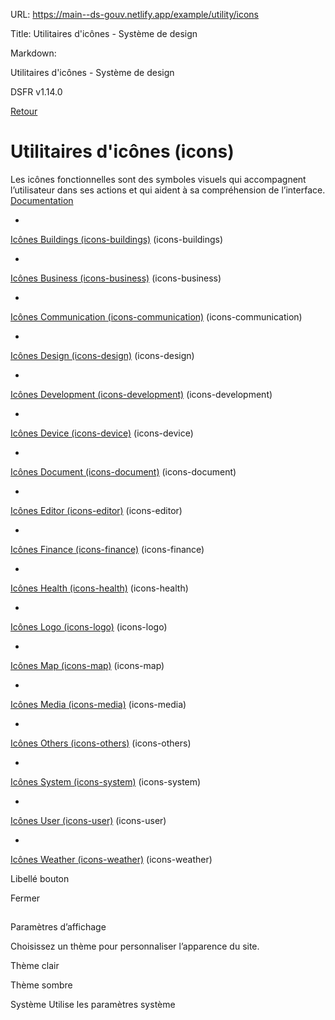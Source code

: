 URL:
https://main--ds-gouv.netlify.app/example/utility/icons

Title:
Utilitaires d'icônes - Système de design

Markdown:


Utilitaires d'icônes - Système de design


DSFR v1.14.0


[Retour](../)


# Utilitaires d'icônes (icons)


Les icônes fonctionnelles sont des symboles visuels qui accompagnent l’utilisateur dans ses actions et qui aident à sa compréhension de l’interface.
[Documentation](https://www.systeme-de-design.gouv.fr/elements-d-interface/fondamentaux-techniques/icones)


-
[Icônes Buildings (icons-buildings)](icons-buildings/) (icons-buildings)


-
[Icônes Business (icons-business)](icons-business/) (icons-business)


-
[Icônes Communication (icons-communication)](icons-communication/) (icons-communication)


-
[Icônes Design (icons-design)](icons-design/) (icons-design)


-
[Icônes Development (icons-development)](icons-development/) (icons-development)


-
[Icônes Device (icons-device)](icons-device/) (icons-device)


-
[Icônes Document (icons-document)](icons-document/) (icons-document)


-
[Icônes Editor (icons-editor)](icons-editor/) (icons-editor)


-
[Icônes Finance (icons-finance)](icons-finance/) (icons-finance)


-
[Icônes Health (icons-health)](icons-health/) (icons-health)


-
[Icônes Logo (icons-logo)](icons-logo/) (icons-logo)


-
[Icônes Map (icons-map)](icons-map/) (icons-map)


-
[Icônes Media (icons-media)](icons-media/) (icons-media)


-
[Icônes Others (icons-others)](icons-others/) (icons-others)


-
[Icônes System (icons-system)](icons-system/) (icons-system)


-
[Icônes User (icons-user)](icons-user/) (icons-user)


-
[Icônes Weather (icons-weather)](icons-weather/) (icons-weather)


Libellé bouton


Fermer


##
Paramètres d’affichage


Choisissez un thème pour personnaliser l’apparence du site.


Thème clair


Thème sombre


Système
Utilise les paramètres système